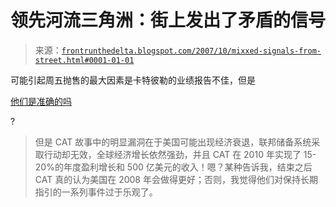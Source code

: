 <!--yml

分类：未分类

日期：2024 年 05 月 12 日 23:42:30

-->

# 领先河流三角洲：街上发出了矛盾的信号

> 来源：[`frontrunthedelta.blogspot.com/2007/10/mixxed-signals-from-street.html#0001-01-01`](https://frontrunthedelta.blogspot.com/2007/10/mixxed-signals-from-street.html#0001-01-01)

可能引起周五抛售的最大因素是卡特彼勒的业绩报告不佳，但是

[他们是准确的吗](http://www.drduru.com/money/071021_BoomRecessionDivergence.htm)

?

> 但是 CAT 故事中的明显漏洞在于美国可能出现经济衰退，联邦储备系统采取行动却无效，全球经济增长依然强劲，并且 CAT 在 2010 年实现了 15-20%的年度盈利增长和 500 亿美元的收入！嗯？某种告诉我，结束之后 CAT 真的认为美国在 2008 年会做得更好；否则，我觉得他们对保持长期指引的一系列事件过于乐观了。
